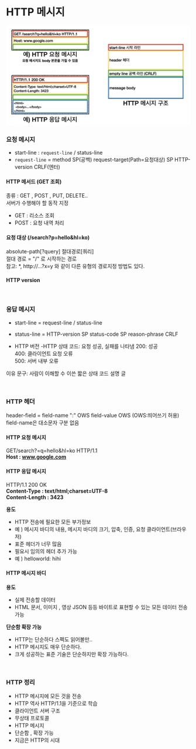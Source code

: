 # HTTP 메시지

![message](../image/httpmessage.png)

### 요청 메시지
- start-line : `request-line` / status-line
- `request-line` = method SP(공백) request-target(Path=요청대상) SP HTTP-version CRLF(엔터)

#### HTTP 메서드 (GET 조회)
종류 : GET , POST , PUT, DELETE..  
서버가 수행해야 할 동작 지정
- GET : 리소스 조회
- POST : 요청 내역 처리

#### 요청 대상 (/search?p=hello&hl=ko)
absolute-path\[?query] 절대경로\[쿼리]  
절대 경로 = "/" 로 시작하는 경로  
참고: *, http://...?x=y 와 같이 다른 유형의 경로지정 방법도 있다.  

#### HTTP version

<br>

### 응답 메시지 

- start-line = request-line / status-line

- status-line = HTTP-version SP status-code SP reason-phrase CRLF

- HTTP 버전
-HTTP 상태 코드: 요청 성공, 실패를 나타냄
200: 성공  
400: 클라이언트 요청 오류  
500: 서버 내부 오류  
  
이유 문구: 사람이 이해할 수 이쓴 짧은 상태 코드 설명 글

<br>

### HTTP 헤더
header-field = field-name ":" OWS field-value OWS (OWS:띄어쓰기 허용)  
field-name은 대소문자 구분 없음

#### HTTP 요청 메시지
GET/search?=q=hello&hl=ko HTTP/1.1  
**Host : www.google.com**

#### HTTP 응답 메시지
HTTP/1.1 200 OK  
**Content-Type : text/html;charset=UTF-8**  
**Content-Length : 3423**  
  
**용도**
- HTTP 전송에 필요한 모든 부가정보
- 예 ) 메시지 바디의 내용, 메시지 바디의 크기, 압축, 인증, 요청 클라이언트(브라우저)
- 표준 헤더가 너무 많음
- 필요시 임의의 헤더 추가 가능
- 예 ) helloworld: hihi

#### HTTP 메시지 바디

**용도**
- 실제 전송할 데이터
- HTML 문서, 이미지 , 영상 JSON 등등 바이트로 표현할 수 있는 모든 데이터 전송 가능

**단순함 확장 가능**
- HTTP는 단순하다 스펙도 읽어볼만..
- HTTP 메시지도 매우 단순하다.
- 크게 성공하는 표준 기술은 단순하지만 확장 가능하다.

<BR>

### HTTP 정리
- HTTP 메시지에 모든 것을 전송
- HTTP 역사 HTTP/1.1을 기준으로 학습
- 클라이언트 서버 구조
- 무상태 프로토콜
- HTTP 메시지
- 단순함 , 확장 가능
- 지금은 HTTP의 시대
